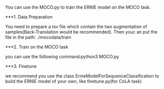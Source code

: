 You can use the MOCO.py to train the ERNIE model on the MOCO task.

***1. Data Preparation

You need to prepare a tsv file which contain the two augmentation of samples(Back-Translation would be recommended).
Then youc an put the file in the path: ./mocodata/train

***2. Train on the MOCO task

you can use the following command:python3 MOCO.py

***3. Finetune

we recommend you use the class ErnieModelForSequenceClassification to build the ERNIE model of your own, like finetune.py(for CoLA task) 
